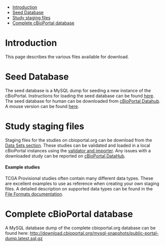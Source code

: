 * [Introduction](#introduction)
* [Seed Database](#seed-database)
* [Study staging files](#study-staging-files)
* [Complete cBioPortal database](#complete-cbioportal-database)

# Introduction
This page describes the various files available for download.

# Seed Database
The seed database is a MySQL dump for seeding a new instance of the cBioPortal. Instructions for loading the seed database can be found [here](Import-the-Seed-Database.md). The seed database for human can be downloaded from [cBioPortal Datahub](https://github.com/cBioPortal/datahub/tree/master/seedDB). A mouse version can be found [here](https://github.com/cBioPortal/datahub/tree/master/seedDB_mouse).

# Study staging files
Staging files for the studies on cbioportal.org can be download from the [Data Sets section](http://www.cbioportal.org/data_sets.jsp). These studies can be validated and loaded in a local cBioPortal instances using the [validator and importer](Data-Loading.md). Any issues with a downloaded study can be reported on [cBioPortal DataHub](https://github.com/cBioPortal/datahub/).

#### Example studies
TCGA Provisional studies often contain many different data types. These are excellent examples to use as reference when creating your own staging files. A detailed description on supported data types can be found in the [File Formats documentation](File-Formats.md).

# Complete cBioPortal database
A MySQL database dump of the complete cbioportal.org database can be found here:
http://download.cbioportal.org/mysql-snapshots/public-portal-dump.latest.sql.gz